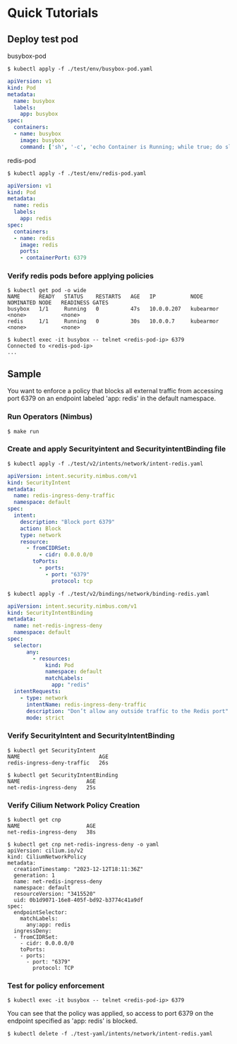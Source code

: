 # Quick Tutorials

## Deploy test pod

busybox-pod

```
$ kubectl apply -f ./test/env/busybox-pod.yaml
```

```yaml
apiVersion: v1
kind: Pod
metadata:
  name: busybox
  labels:
    app: busybox
spec:
  containers:
  - name: busybox
    image: busybox
    command: ['sh', '-c', 'echo Container is Running; while true; do sleep 3600; done']
```


redis-pod
```
$ kubectl apply -f ./test/env/redis-pod.yaml
```
```yaml
apiVersion: v1
kind: Pod
metadata:
  name: redis
  labels:
    app: redis
spec:
  containers:
  - name: redis
    image: redis
    ports:
    - containerPort: 6379
```

### Verify redis pods before applying policies
```
$ kubectl get pod -o wide
NAME      READY   STATUS    RESTARTS   AGE   IP           NODE        NOMINATED NODE   READINESS GATES
busybox   1/1     Running   0          47s   10.0.0.207   kubearmor   <none>           <none>
redis     1/1     Running   0          30s   10.0.0.7     kubearmor   <none>           <none>
```
```
$ kubectl exec -it busybox -- telnet <redis-pod-ip> 6379
Connected to <redis-pod-ip>
...
```

## Sample
You want to enforce a policy that blocks all external traffic from accessing port 6379 on an endpoint labeled 'app: redis' in the default namespace.

### Run Operators (Nimbus)
```
$ make run
```

### Create and apply Securityintent and SecurityintentBinding file
```
$ kubectl apply -f ./test/v2/intents/network/intent-redis.yaml
```
```yaml
apiVersion: intent.security.nimbus.com/v1
kind: SecurityIntent
metadata:
  name: redis-ingress-deny-traffic
  namespace: default
spec:
  intent:
    description: "Block port 6379"
    action: Block
    type: network
    resource:
      - fromCIDRSet:
          - cidr: 0.0.0.0/0
        toPorts:
          - ports:
            - port: "6379"
              protocol: tcp

```

```
$ kubectl apply -f ./test/v2/bindings/network/binding-redis.yaml
```
```yaml
apiVersion: intent.security.nimbus.com/v1
kind: SecurityIntentBinding
metadata:
  name: net-redis-ingress-deny
  namespace: default
spec:
  selector:
      any:
        - resources:
            kind: Pod
            namespace: default
            matchLabels:
              app: "redis"
  intentRequests:
    - type: network
      intentName: redis-ingress-deny-traffic
      description: "Don’t allow any outside traffic to the Redis port"
      mode: strict

```

### Verify SecurityIntent and SecurityIntentBinding
```
$ kubectl get SecurityIntent
NAME                         AGE
redis-ingress-deny-traffic   26s

```
```
$ kubectl get SecurityIntentBinding
NAME                     AGE
net-redis-ingress-deny   25s

```

### Verify Cilium Network Policy Creation
```
$ kubectl get cnp
NAME                     AGE
net-redis-ingress-deny   38s
```
```
$ kubectl get cnp net-redis-ingress-deny -o yaml
apiVersion: cilium.io/v2
kind: CiliumNetworkPolicy
metadata:
  creationTimestamp: "2023-12-12T18:11:36Z"
  generation: 1
  name: net-redis-ingress-deny
  namespace: default
  resourceVersion: "3415520"
  uid: 0b1d9071-16e8-405f-bd92-b3774c41a9df
spec:
  endpointSelector:
    matchLabels:
      any:app: redis
  ingressDeny:
  - fromCIDRSet:
    - cidr: 0.0.0.0/0
    toPorts:
    - ports:
      - port: "6379"
        protocol: TCP
```

### Test for policy enforcement
```
$ kubectl exec -it busybox -- telnet <redis-pod-ip> 6379
```
You can see that the policy was applied, so access to port 6379 on the endpoint specified as 'app: redis' is blocked.


```
$ kubectl delete -f ./test-yaml/intents/network/intent-redis.yaml
```
